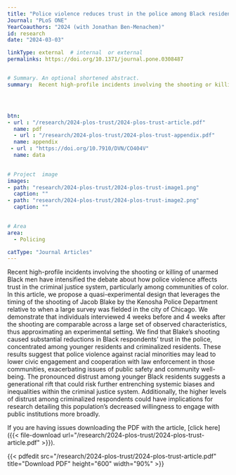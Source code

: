 ```yaml
---
title: "Police violence reduces trust in the police among Black residents"
Journal: "PLoS ONE"
YearCoauthors: "2024 (with Jonathan Ben-Menachem)"
id: research
date: "2024-03-03"

linkType: external  # internal  or external
permalinks: https://doi.org/10.1371/journal.pone.0308487


# Summary. An optional shortened abstract.
summary:  Recent high-profile incidents involving the shooting or killing of unarmed Black men have intensified the debate about how police violence affects trust in the criminal justice system, particularly among communities of color. In this article, we propose a quasi-experimental design that leverages the timing of the shooting of Jacob Blake by the Kenosha Police Department relative to when a large survey was fielded in the city of Chicago. We demonstrate that individuals interviewed 4 weeks before and 4 weeks after the shooting are comparable across a large set of observed characteristics, thus approximating an experimental setting. We find that Blake’s shooting caused substantial reductions in Black respondents’ trust in the police, concentrated among younger residents and criminalized residents. These results suggest that police violence against racial minorities may lead to lower civic engagement and cooperation with law enforcement in those communities, exacerbating issues of public safety and community well-being. The pronounced distrust among younger Black residents suggests a generational rift that could risk further entrenching systemic biases and inequalities within the criminal justice system. Additionally, the higher levels of distrust among criminalized respondents could have implications for research detailing this population’s decreased willingness to engage with public institutions more broadly.




btn:
- url : "/research/2024-plos-trust/2024-plos-trust-article.pdf" 
  name: pdf
  - url : "/research/2024-plos-trust/2024-plos-trust-appendix.pdf" 
  name: appendix
 - url : "https://doi.org/10.7910/DVN/CO404V" 
  name: data 

  
# Project  image 
images:
- path: "research/2024-plos-trust/2024-plos-trust-image1.png"
  caption: ""
- path: "research/2024-plos-trust/2024-plos-trust-image2.png"
  caption: ""  

  
# Area
area: 
  - Policing

catType: "Journal Articles"
---
```

Recent high-profile incidents involving the shooting or killing of unarmed Black men have intensified the debate about how police violence affects trust in the criminal justice system, particularly among communities of color. In this article, we propose a quasi-experimental design that leverages the timing of the shooting of Jacob Blake by the Kenosha Police Department relative to when a large survey was fielded in the city of Chicago. We demonstrate that individuals interviewed 4 weeks before and 4 weeks after the shooting are comparable across a large set of observed characteristics, thus approximating an experimental setting. We find that Blake’s shooting caused substantial reductions in Black respondents’ trust in the police, concentrated among younger residents and criminalized residents. These results suggest that police violence against racial minorities may lead to lower civic engagement and cooperation with law enforcement in those communities, exacerbating issues of public safety and community well-being. The pronounced distrust among younger Black residents suggests a generational rift that could risk further entrenching systemic biases and inequalities within the criminal justice system. Additionally, the higher levels of distrust among criminalized respondents could have implications for research detailing this population’s decreased willingness to engage with public institutions more broadly.



If you are having issues downloading the PDF with the article, [click here]({{< file-download url="/research/2024-plos-trust/2024-plos-trust-article.pdf" >}}).

{{< pdfedit src="/research/2024-plos-trust/2024-plos-trust-article.pdf" title="Download PDF" height="600" width="90%" >}}




